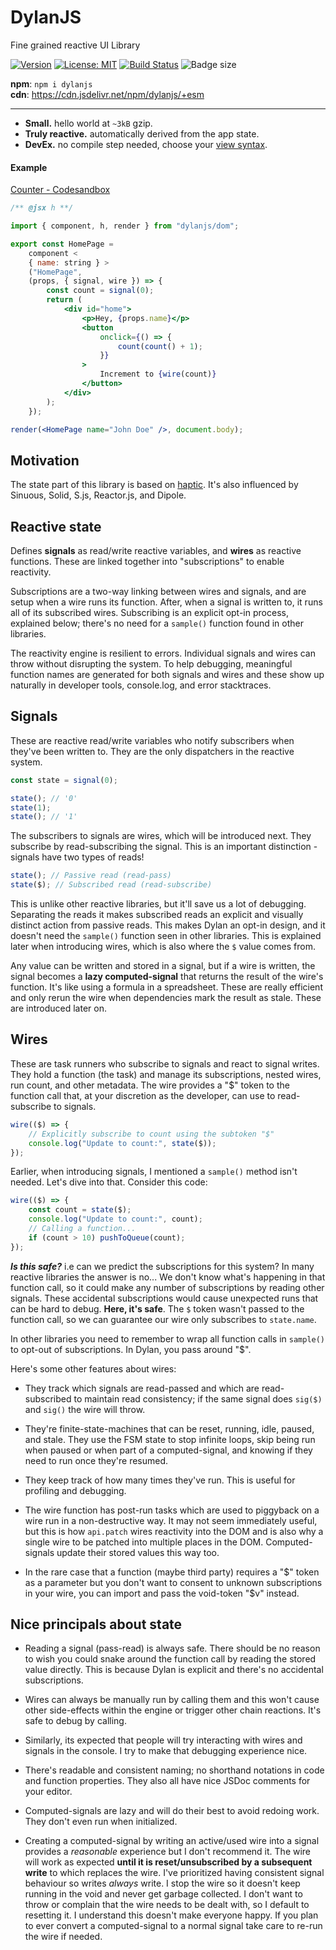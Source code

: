 # DylanJS

Fine grained reactive UI Library

[![Version](https://img.shields.io/npm/v/dylanjs.svg?color=success&style=flat-square)](https://www.npmjs.com/package/dylanjs)
[![License: MIT](https://img.shields.io/badge/License-MIT-brightgreen.svg)](https://opensource.org/licenses/MIT)
[![Build Status](https://github.com/abhishiv/dylanjs/actions/workflows/deployment.yml/badge.svg)](https://github.com/abhishiv/dylanjs/actions/workflows/deployment.yml)
![Badge size](https://img.badgesize.io/https://cdn.jsdelivr.net/npm/dylanjs/+esm?compression=gzip&label=gzip&style=flat-square)

**npm**: `npm i dylanjs`  
**cdn**: https://cdn.jsdelivr.net/npm/dylanjs/+esm

---

-   **Small.** hello world at `~3kB` gzip.
-   **Truly reactive.** automatically derived from the app state.
-   **DevEx.** no compile step needed, choose your [view syntax](#view-syntax).

#### Example

[Counter - Codesandbox](https://stackblitz.com/edit/react-ts-8pa1lj?file=index.tsx)

```jsx
/** @jsx h **/

import { component, h, render } from "dylanjs/dom";

export const HomePage =
	component <
	{ name: string } >
	("HomePage",
	(props, { signal, wire }) => {
		const count = signal(0);
		return (
			<div id="home">
				<p>Hey, {props.name}</p>
				<button
					onclick={() => {
						count(count() + 1);
					}}
				>
					Increment to {wire(count)}
				</button>
			</div>
		);
	});

render(<HomePage name="John Doe" />, document.body);
```

## Motivation

The state part of this library is based on [haptic](https://github.com/heyheyhello/haptic). It's also influenced by Sinuous, Solid, S.js, Reactor.js, and Dipole.

## Reactive state

Defines **signals** as read/write reactive variables, and **wires** as reactive
functions. These are linked together into "subscriptions" to enable reactivity.

Subscriptions are a two-way linking between wires and signals, and are setup
when a wire runs its function. After, when a signal is written to, it runs all
of its subscribed wires. Subscribing is an explicit opt-in process, explained
below; there's no need for a `sample()` function found in other libraries.

The reactivity engine is resilient to errors. Individual signals and wires can
throw without disrupting the system. To help debugging, meaningful function
names are generated for both signals and wires and these show up naturally in
developer tools, console.log, and error stacktraces.

## Signals

These are reactive read/write variables who notify subscribers when they've been
written to. They are the only dispatchers in the reactive system.

```ts
const state = signal(0);

state(); // '0'
state(1);
state(); // '1'
```

The subscribers to signals are wires, which will be introduced next. They
subscribe by read-subscribing the signal. This is an important distinction -
signals have two types of reads!

```ts
state(); // Passive read (read-pass)
state($); // Subscribed read (read-subscribe)
```

This is unlike other reactive libraries, but it'll save us a lot of debugging.
Separating the reads it makes subscribed reads an explicit and visually distinct
action from passive reads. This makes Dylan an opt-in design, and it doesn't
need the `sample()` function seen in other libraries. This is explained later
when introducing wires, which is also where the `$` value comes from.

Any value can be written and stored in a signal, but if a wire is written, the
signal becomes a **lazy computed-signal** that returns the result of the wire's
function. It's like using a formula in a spreadsheet. These are really efficient
and only rerun the wire when dependencies mark the result as stale. These are
introduced later on.

## Wires

These are task runners who subscribe to signals and react to signal writes. They
hold a function (the task) and manage its subscriptions, nested wires, run
count, and other metadata. The wire provides a "\$" token to the function call
that, at your discretion as the developer, can use to read-subscribe to signals.

```ts
wire(($) => {
	// Explicitly subscribe to count using the subtoken "$"
	console.log("Update to count:", state($));
});
```

Earlier, when introducing signals, I mentioned a `sample()` method isn't needed.
Let's dive into that. Consider this code:

```ts
wire(($) => {
	const count = state($);
	console.log("Update to count:", count);
	// Calling a function...
	if (count > 10) pushToQueue(count);
});
```

**_Is this safe?_** i.e can we predict the subscriptions for this system? In
many reactive libraries the answer is no... We don't know what's happening in
that function call, so it could make any number of subscriptions by reading
other signals. These accidental subscriptions would cause unexpected runs that
can be hard to debug. **Here, it's safe**. The `$` token wasn't passed to
the function call, so we can guarantee our wire only subscribes to `state.name`.

In other libraries you need to remember to wrap all function calls in `sample()`
to opt-out of subscriptions. In Dylan, you pass around "$".

Here's some other features about wires:

-   They track which signals are read-passed and which are read-subscribed to
    maintain read consistency; if the same signal does `sig($)` and `sig()` the
    wire will throw.

-   They're finite-state-machines that can be reset, running, idle, paused, and
    stale. They use the FSM state to stop infinite loops, skip being run when
    paused or when part of a computed-signal, and knowing if they need to run
    once they're resumed.

-   They keep track of how many times they've run. This is useful for profiling
    and debugging.

-   The wire function has post-run tasks which are used to piggyback on a wire
    run in a non-destructive way. It may not seem immediately useful, but this
    is how `api.patch` wires reactivity into the DOM and is also why a single
    wire to be patched into multiple places in the DOM. Computed-signals update
    their stored values this way too.

-   In the rare case that a function (maybe third party) requires a "\$" token
    as a parameter but you don't want to consent to unknown subscriptions in
    your wire, you can import and pass the void-token "\$v" instead.

## Nice principals about state

-   Reading a signal (pass-read) is always safe. There should be no reason to wish
    you could snake around the function call by reading the stored value directly.
    This is because Dylan is explicit and there's no accidental subscriptions.

-   Wires can always be manually run by calling them and this won't cause other
    side-effects within the engine or trigger other chain reactions. It's safe to
    debug by calling.

-   Similarly, its expected that people will try interacting with wires and
    signals in the console. I try to make that debugging experience nice.

-   There's readable and consistent naming; no shorthand notations in code and
    function properties. They also all have nice JSDoc comments for your editor.

-   Computed-signals are lazy and will do their best to avoid redoing work. They
    don't even run when initialized.

-   Creating a computed-signal by writing an active/used wire into a signal
    provides a _reasonable_ experience but I don't recommend it. The wire will
    work as expected **until it is reset/unsubscribed by a subsequent write** to
    which replaces the wire. I've prioritized having consistent signal behaviour
    so writes _always_ write. I stop the wire so it doesn't keep running in the
    void and never get garbage collected. I don't want to throw or complain that
    the wire needs to be dealt with, so I default to resetting it. I understand
    this doesn't make everyone happy. If you plan to ever convert a
    computed-signal to a normal signal take care to re-run the wire if needed.
